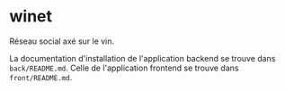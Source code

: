 # winet

Réseau social axé sur le vin.

La documentation d'installation de l'application backend se trouve dans
`back/README.md`. Celle de l'application frontend se trouve dans
`front/README.md`.
